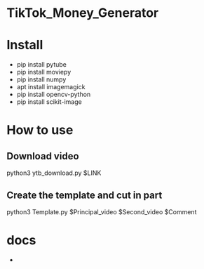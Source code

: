 # TikTok_Money_Generator

# Install
- pip install pytube
- pip install moviepy
- pip install numpy
- apt install imagemagick 
- pip install opencv-python
- pip install scikit-image

# How to use
## Download video
python3 ytb_download.py $LINK

## Create the template and cut in part
python3 Template.py $Principal_video $Second_video $Comment 

# docs
- 